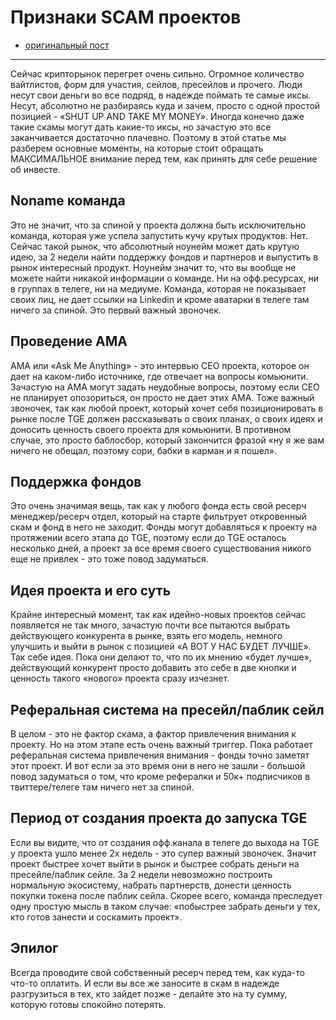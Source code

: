 # Признаки SCAM проектов
- [оригинальный пост](https://t.me/idoresearch/70)
---

Сейчас крипторынок перегрет очень сильно. Огромное количество вайтлистов, форм для участия, сейлов, пресейлов и прочего. Люди несут свои деньги во все подряд, в надежде поймать те самые иксы. Несут, абсолютно не разбираясь куда и зачем, просто с одной простой позицией - «SHUT UP AND TAKE MY MONEY». Иногда конечно даже такие скамы могут дать какие-то иксы, но зачастую это все заканчивается достаточно плачевно. Поэтому в этой статье мы разберем основные моменты, на которые стоит обращать МАКСИМАЛЬНОЕ внимание перед тем, как принять для себе решение об инвесте.

## Noname команда
Это не значит, что за спиной у проекта должна быть исключительно команда, которая уже успела запустить кучу крутых продуктов. Нет. Сейчас такой рынок, что абсолютный ноунейм может дать крутую идею, за 2 недели найти поддержку фондов и партнеров и выпустить в рынок интересный продукт. Ноунейм значит то, что вы вообще не можете найти никакой информации о команде. Ни на офф.ресурсах, ни в группах в телеге, ни на медиуме. Команда, которая не показывает своих лиц, не дает ссылки на Linkedin и кроме аватарки в телеге там ничего за спиной. Это первый важный звоночек.

## Проведение AMA
AMA или «Ask Me Anything» - это интервью СЕО проекта, которое он дает на каком-либо источнике, где отвечает на вопросы комьюнити. Зачастую на АМА могут задать неудобные вопросы, поэтому если СЕО не планирует опозориться, он просто не дает этих АМА. Тоже важный звоночек, так как любой проект, который хочет себя позиционировать в рынке после TGE должен рассказывать о своих планах, о своих идеях и доносить ценность своего проекта для комьюнити. В противном случае, это просто баблосбор, который закончится фразой «ну я же вам ничего не обещал, поэтому сори, бабки в карман и я пошел». 

## Поддержка фондов
Это очень значимая вещь, так как у любого фонда есть свой ресерч менеджер/ресерч отдел, который на старте фильтрует откровенный скам и фонд в него не заходит. Фонды могут добавляться к проекту на протяжении всего этапа до TGE, поэтому если до TGE осталось несколько дней, а проект за все время своего существования никого еще не привлек - это тоже повод задуматься. 

## Идея проекта и его суть
Крайне интересный момент, так как идейно-новых проектов сейчас появляется не так много, зачастую почти все пытаются выбрать действующего конкурента в рынке, взять его модель, немного улучшить и выйти в рынок с позицией «А ВОТ У НАС БУДЕТ ЛУЧШЕ». Так себе идея. Пока они делают то, что по их мнению «будет лучше», действующий конкурент просто добавить это себе в две кнопки и ценность такого «нового» проекта сразу изчезнет.

## Реферальная система на пресейл/паблик сейл
В целом - это не фактор скама, а фактор привлечения внимания к проекту. Но на этом этапе есть очень важный триггер. Пока работает реферальная система привлечения внимания - фонды точно заметят этот проект. И вот если за это время они в него не зашли - большой повод задуматься о том, что кроме рефералки и 50к+ подписчиков в твиттере/телеге там ничего нет за спиной.

## Период от создания проекта до запуска TGE
Если вы видите, что от создания офф.канала в телеге до выхода на TGE у проекта ушло менее 2х недель - это супер важный звоночек. Значит проект быстрее хочет выйти в рынок и быстрее собрать деньги на пресейле/паблик сейле. За 2 недели невозможно построить нормальную экосистему, набрать партнерств, донести ценность покупки токена после паблик сейла. Скорее всего, команда преследует одну простую мысль в таком случае: «побыстрее забрать деньги у тех, кто готов занести и соскамить проект».

## Эпилог
Всегда проводите свой собственный ресерч перед тем, как куда-то что-то оплатить. И если вы все же заносите в скам в надежде  разгрузиться в тех, кто зайдет позже - делайте это на ту сумму, которую готовы спокойно потерять.